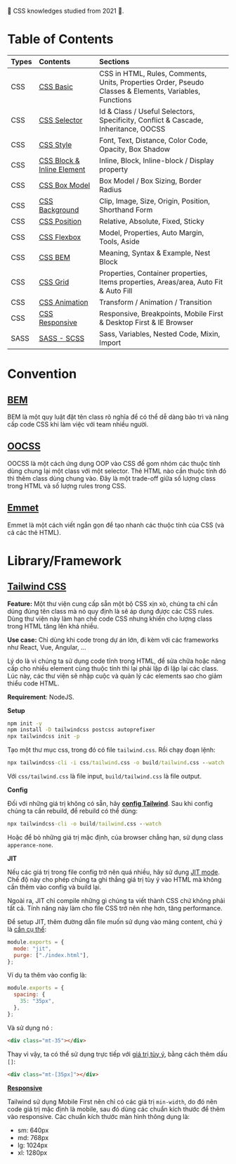<link rel='stylesheet' href='../main.css'>

🧡 CSS knowledges studied from 2021 🧡.

# Table of Contents

| Types | Contents                                            | Sections                                                                                               |
| ----- | :-------------------------------------------------- | :----------------------------------------------------------------------------------------------------- |
| CSS   | [CSS Basic](./css.md)                               | CSS in HTML, Rules, Comments, Units, Properties Order, Pseudo Classes & Elements, Variables, Functions |
| CSS   | [CSS Selector](./css_selector.md)                   | Id & Class / Useful Selectors, Specificity, Conflict & Cascade, Inheritance, OOCSS                     |
| CSS   | [CSS Style](./css_style.md)                         | Font, Text, Distance, Color Code, Opacity, Box Shadow                                                  |
| CSS   | [CSS Block & Inline Element](./css_block_inline.md) | Inline, Block, Inline-block / Display property                                                         |
| CSS   | [CSS Box Model](./css_box_model.md)                 | Box Model / Box Sizing, Border Radius                                                                  |
| CSS   | [CSS Background](./css_background.md)               | Clip, Image, Size, Origin, Position, Shorthand Form                                                    |
| CSS   | [CSS Position](./css_position.md)                   | Relative, Absolute, Fixed, Sticky                                                                      |
| CSS   | [CSS Flexbox](./css_flexbox.md)                     | Model, Properties, Auto Margin, Tools, Aside                                                           |
| CSS   | [CSS BEM](./css_BEM.md)                             | Meaning, Syntax & Example, Nest Block                                                                  |
| CSS   | [CSS Grid](./css_grid.md)                           | Properties, Container properties, Items properties, Areas/area, Auto Fit & Auto Fill                   |
| CSS   | [CSS Animation](./css_animation.md)                 | Transform / Animation / Transition                                                                     |
| CSS   | [CSS Responsive](./css_responsive.md)               | Responsive, Breakpoints, Mobile First & Desktop First & IE Browser                                     |
| SASS  | [SASS - SCSS](./sass-scss.md)                       | Sass, Variables, Nested Code, Mixin, Import                                                            |

# Convention

## [BEM](https://9elements.com/bem-cheat-sheet/)

BEM là một quy luật đặt tên class rõ nghĩa để có thể dễ dàng bảo trì và nâng cấp code CSS khi làm việc với team nhiều người.

## [OOCSS](https://www.smashingmagazine.com/2011/12/an-introduction-to-object-oriented-css-oocss/)

OOCSS là một cách ứng dụng OOP vào CSS để gom nhóm các thuộc tính dùng chung lại một class với một selector. Thẻ HTML nào cần thuộc tính đó thì thêm class dùng chung vào. Đây là một trade-off giữa số lượng class trong HTML và số lượng rules trong CSS.

## [Emmet](https://docs.emmet.io/cheat-sheet/)

Emmet là một cách viết ngắn gọn để tạo nhanh các thuộc tính của CSS (và cả các thẻ HTML).

# Library/Framework

## [Tailwind CSS](https://tailwindcss.com/docs/installation)

**Feature:** Một thư viện cung cấp sẵn một bộ CSS xịn xò, chúng ta chỉ cần dúng đúng tên class mà nó quy định là sẽ áp dụng được các CSS rules. Dùng thư viện này làm hạn chế code CSS nhưng khiến cho lượng class trong HTML tăng lên khá nhiều.

**Use case:** Chỉ dùng khi code trong dự án lớn, đi kèm với các frameworks như React, Vue, Angular, ...

Lý do là vì chúng ta sử dụng code tĩnh trong HTML, để sửa chữa hoặc nâng cấp cho nhiều element cùng thuộc tính thì lại phải lặp đi lặp lại các class. Lúc này, các thư viện sẽ nhập cuộc và quản lý các elements sao cho giảm thiểu code HTML.

**Requirement**: NodeJS.

**Setup**

```bat
npm init -y
npm install -D tailwindcss postcss autoprefixer
npx tailwindcss init -p
```

Tạo một thư mục css, trong đó có file `tailwind.css`. Rồi chạy đoạn lệnh:

```bat
npx tailwindcss-cli -i css/tailwind.css -o build/tailwind.css --watch
```

Với `css/tailwind.css` là file input, `build/tailwind.css` là file output.

**Config**

Đối với những giá trị không có sẵn, hãy [**config Tailwind**](https://tailwindcss.com/docs/configuration). Sau khi config chúng ta cần rebuild, để rebuild có thể dùng:

```bat
npx tailwindcss-cli -o build/tailwind.css --watch
```

Hoặc để bỏ những giá trị mặc định, của browser chẳng hạn, sử dụng class `apperance-none`.

**JIT**

Nếu các giá trị trong file config trở nên quá nhiều, hãy sử dụng [JIT mode](https://v2.tailwindcss.com/docs/just-in-time-mode). Chế độ này cho phép chúng ta ghi thẳng giá trị tùy ý vào HTML mà không cần thêm vào config và build lại.

Ngoài ra, JIT chỉ compile những gì chúng ta viết thành CSS chứ không phải tất cả. Tính năng này làm cho file CSS trở nên nhẹ hơn, tăng performance.

Để setup JIT, thêm đường dẫn file muốn sử dụng vào mảng content, chú ý là [cần cụ thể](https://tailwindcss.com/docs/content-configuration#pattern-recommendations):

```js
module.exports = {
  mode: "jit",
  purge: ["./index.html"],
};
```

Ví dụ ta thêm vào config là:

```js
module.exports = {
  spacing: {
    35: "35px",
  },
};
```

Và sử dụng nó :

```html
<div class="mt-35"></div>
```

Thay vì vậy, ta có thể sử dụng trực tiếp với [giá trị tùy ý](https://tailwindcss.com/docs/adding-custom-styles#using-arbitrary-values), bằng cách thêm dấu `[]`:

```html
<div class="mt-[35px]"></div>
```

[**Responsive**](https://tailwindcss.com/docs/responsive-design)

Tailwind sử dụng Mobile First nên chỉ có các giá trị `min-width`, do đó nên code giá trị mặc định là mobile, sau đó dùng các chuẩn kích thước để thêm vào responsive. Các chuẩn kích thước màn hình thông dụng là:

- sm: 640px
- md: 768px
- lg: 1024px
- xl: 1280px
